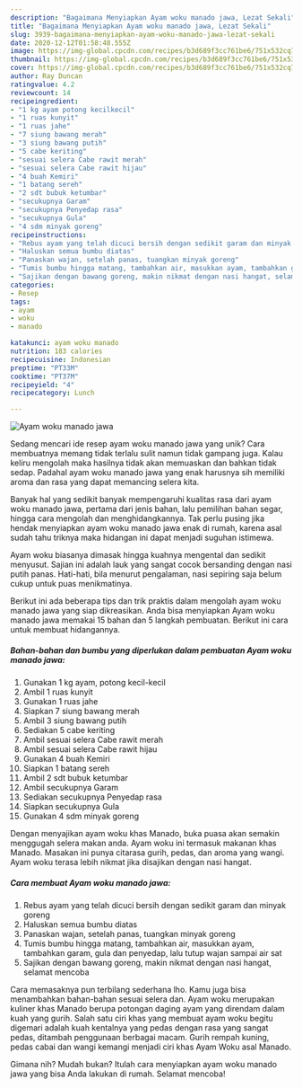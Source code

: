 ```yaml
---
description: "Bagaimana Menyiapkan Ayam woku manado jawa, Lezat Sekali"
title: "Bagaimana Menyiapkan Ayam woku manado jawa, Lezat Sekali"
slug: 3939-bagaimana-menyiapkan-ayam-woku-manado-jawa-lezat-sekali
date: 2020-12-12T01:58:48.555Z
image: https://img-global.cpcdn.com/recipes/b3d689f3cc761be6/751x532cq70/ayam-woku-manado-jawa-foto-resep-utama.jpg
thumbnail: https://img-global.cpcdn.com/recipes/b3d689f3cc761be6/751x532cq70/ayam-woku-manado-jawa-foto-resep-utama.jpg
cover: https://img-global.cpcdn.com/recipes/b3d689f3cc761be6/751x532cq70/ayam-woku-manado-jawa-foto-resep-utama.jpg
author: Ray Duncan
ratingvalue: 4.2
reviewcount: 14
recipeingredient:
- "1 kg ayam potong kecilkecil"
- "1 ruas kunyit"
- "1 ruas jahe"
- "7 siung bawang merah"
- "3 siung bawang putih"
- "5 cabe keriting"
- "sesuai selera Cabe rawit merah"
- "sesuai selera Cabe rawit hijau"
- "4 buah Kemiri"
- "1 batang sereh"
- "2 sdt bubuk ketumbar"
- "secukupnya Garam"
- "secukupnya Penyedap rasa"
- "secukupnya Gula"
- "4 sdm minyak goreng"
recipeinstructions:
- "Rebus ayam yang telah dicuci bersih dengan sedikit garam dan minyak goreng"
- "Haluskan semua bumbu diatas"
- "Panaskan wajan, setelah panas, tuangkan minyak goreng"
- "Tumis bumbu hingga matang, tambahkan air, masukkan ayam, tambahkan garam, gula dan penyedap, lalu tutup wajan sampai air sat"
- "Sajikan dengan bawang goreng, makin nikmat dengan nasi hangat, selamat mencoba"
categories:
- Resep
tags:
- ayam
- woku
- manado

katakunci: ayam woku manado 
nutrition: 183 calories
recipecuisine: Indonesian
preptime: "PT33M"
cooktime: "PT37M"
recipeyield: "4"
recipecategory: Lunch

---
```



![Ayam woku manado jawa](https://img-global.cpcdn.com/recipes/b3d689f3cc761be6/751x532cq70/ayam-woku-manado-jawa-foto-resep-utama.jpg)

Sedang mencari ide resep ayam woku manado jawa yang unik? Cara membuatnya memang tidak terlalu sulit namun tidak gampang juga. Kalau keliru mengolah maka hasilnya tidak akan memuaskan dan bahkan tidak sedap. Padahal ayam woku manado jawa yang enak harusnya sih memiliki aroma dan rasa yang dapat memancing selera kita.

Banyak hal yang sedikit banyak mempengaruhi kualitas rasa dari ayam woku manado jawa, pertama dari jenis bahan, lalu pemilihan bahan segar, hingga cara mengolah dan menghidangkannya. Tak perlu pusing jika hendak menyiapkan ayam woku manado jawa enak di rumah, karena asal sudah tahu triknya maka hidangan ini dapat menjadi suguhan istimewa.

Ayam woku biasanya dimasak hingga kuahnya mengental dan sedikit menyusut. Sajian ini adalah lauk yang sangat cocok bersanding dengan nasi putih panas. Hati-hati, bila menurut pengalaman, nasi sepiring saja belum cukup untuk puas menikmatinya.


Berikut ini ada beberapa tips dan trik praktis dalam mengolah ayam woku manado jawa yang siap dikreasikan. Anda bisa menyiapkan Ayam woku manado jawa memakai 15 bahan dan 5 langkah pembuatan. Berikut ini cara untuk membuat hidangannya.

<!--inarticleads1-->

##### Bahan-bahan dan bumbu yang diperlukan dalam pembuatan Ayam woku manado jawa:

1. Gunakan 1 kg ayam, potong kecil-kecil
1. Ambil 1 ruas kunyit
1. Gunakan 1 ruas jahe
1. Siapkan 7 siung bawang merah
1. Ambil 3 siung bawang putih
1. Sediakan 5 cabe keriting
1. Ambil sesuai selera Cabe rawit merah
1. Ambil sesuai selera Cabe rawit hijau
1. Gunakan 4 buah Kemiri
1. Siapkan 1 batang sereh
1. Ambil 2 sdt bubuk ketumbar
1. Ambil secukupnya Garam
1. Sediakan secukupnya Penyedap rasa
1. Siapkan secukupnya Gula
1. Gunakan 4 sdm minyak goreng


Dengan menyajikan ayam woku khas Manado, buka puasa akan semakin menggugah selera makan anda. Ayam woku ini termasuk makanan khas Manado. Masakan ini punya citarasa gurih, pedas, dan aroma yang wangi. Ayam woku terasa lebih nikmat jika disajikan dengan nasi hangat. 

<!--inarticleads2-->

##### Cara membuat Ayam woku manado jawa:

1. Rebus ayam yang telah dicuci bersih dengan sedikit garam dan minyak goreng
1. Haluskan semua bumbu diatas
1. Panaskan wajan, setelah panas, tuangkan minyak goreng
1. Tumis bumbu hingga matang, tambahkan air, masukkan ayam, tambahkan garam, gula dan penyedap, lalu tutup wajan sampai air sat
1. Sajikan dengan bawang goreng, makin nikmat dengan nasi hangat, selamat mencoba


Cara memasaknya pun terbilang sederhana lho. Kamu juga bisa menambahkan bahan-bahan sesuai selera dan. Ayam woku merupakan kuliner khas Manado berupa potongan daging ayam yang direndam dalam kuah yang gurih. Salah satu ciri khas yang membuat ayam woku begitu digemari adalah kuah kentalnya yang pedas dengan rasa yang sangat pedas, ditambah penggunaan berbagai macam. Gurih rempah kuning, pedas cabai dan wangi kemangi menjadi ciri khas Ayam Woku asal Manado. 

Gimana nih? Mudah bukan? Itulah cara menyiapkan ayam woku manado jawa yang bisa Anda lakukan di rumah. Selamat mencoba!
